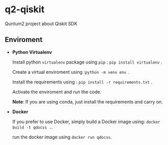 # q2-qiskit

Quntum2 project about Qiskit SDK

## **Enviroment**

* **Python Virtualenv**

    Install python `virtualenv` package using `pip` : `pip install virtualenv` .

    Create a virtual enviroment using :`python -m venv env` .

    Install the requirements using : `pip install -r requirements.txt` .

    Activate the enviroment and run the code.

    **Note**: If you are using conda, just install the requirements and carry on.

* **Docker**

    If you prefer to use Docker, simply build a Docker image using:  `docker build -t qdocss .`.

    run the docker image using `docker run qdocss`.
